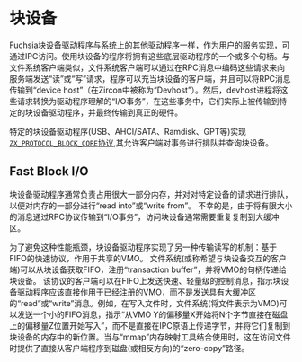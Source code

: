 <!-- # Block Devices -->

# 块设备

<!-- Fuchsia Block device drivers are, like other drivers on the system, implemented
as userspace services that are accessible via IPC. Programs using block devices
will have one or more handles to these underlying drivers. Similar to filesystem
clients, which may send “read” or “write” requests to servers by encoding these
requests within RPC messages, programs may act as clients to block devices, and
may transmit RPC messages to a “device host” (referred to as “devhost” within
Zircon). The devhost process then transforms these requests into
driver-understood “I/O transactions”, where they are actually transmitted to the
particular block device driver, and eventually to real hardware. -->

Fuchsia块设备驱动程序与系统上的其他驱动程序一样，作为用户的服务实现，可通过IPC访问。使用块设备的程序将拥有这些底层驱动程序的一个或多个句柄。与文件系统客户端类似，文件系统客户端可以通过在RPC消息中编码这些请求来向服务端发送“读”或“写”请求，程序可以充当块设备的客户端，并且可以将RPC消息传输到“device host”（在Zircon中被称为“Devhost”）。然后，devhost进程将这些请求转换为驱动程序理解的“I/O事务”，在这些事务中，它们实际上被传输到特定的块设备驱动程序，并最终传输到真正的硬件。

<!-- Particular block device drivers (USB, AHCI / SATA, Ramdisk, GPT, etc) implement
the [`ZX_PROTOCOL_BLOCK_CORE` protocol](/zircon/system/public/zircon/device/block.h),
which allows clients to queue transactions and query the block device. -->

特定的块设备驱动程序(USB、AHCI/SATA、Ramdisk、GPT等)实现[`ZX_PROTOCOL_BLOCK_CORE`协议](/zircon/system/public/zircon/device/block.h),其允许客户端对事务进行排队并查询块设备。

## Fast Block I/O

<!-- Block device drivers are often responsible for taking large portions of memory,
and queueing requests to a particular device to either “read into” or “write
from” a portion of memory. Unfortunately, as a consequence of transmitting
messages of a limited size from an RPC protocol into an “I/O transaction”,
repeated copying of large buffers is often required to access block devices. -->

块设备驱动程序通常负责占用很大一部分内存，并对对特定设备的请求进行排队，以便对内存的一部分进行“read into”或“write from”。
不幸的是，由于将有限大小的消息通过RPC协议传输到“I/O事务”，访问块设备通常需要重复复制到大缓冲区。

<!-- To avoid this performance bottleneck, the block device drivers implement
another mechanism to transmit reads and writes: a fast, FIFO-based protocol
which acts on a shared VMO. Filesystems (or any other client wishing to
interact with a block device) can acquire FIFOs from a block device, register a
“transaction buffer”, and pass handles to VMOs to the block device. Instead of
transmitting “read” or “write” messages with large buffers, a client of this
protocol can instead send a fast, lightweight control message on a FIFO,
indicating that the block device driver should act directly on the
already-registered VMO. For example, when writing to a file, rather than
passing bytes over IPC primitives directly, and copying them to a new location
in the block device’s memory, a filesystem (representing the file as a VMO)
could simply send a small FIFO message indicating “write N bytes directly from
offset X of VMO Y to offset Z on a disk”. When combined with the “mmap”
memory-mapping tools, this provides a “zero-copy” pathway directly from client
programs to disk (or in the other direction) when accessing files. -->

为了避免这种性能瓶颈，块设备驱动程序实现了另一种传输读写的机制：基于FIFO的快速协议，作用于共享的VMO。 文件系统(或称希望与块设备交互的客户端)可以从块设备获取FIFO，注册“transaction buffer”，并将VMO的句柄传递给块设备。 该协议的客户端可以在FIFO上发送快速、轻量级的控制消息，指示块设备驱动程序应该直接作用于已经注册的VMO，而不是发送具有大缓冲区的“read”或“write”消息。例如，在写入文件时，文件系统(将文件表示为VMO)可以发送一个小的FIFO消息，指示“从VMO Y的偏移量X开始将N个字节直接在磁盘上的偏移量Z位置开始写入”，而不是直接在IPC原语上传递字节，并将它们复制到块设备的内存中的新位置。当与“mmap”内存映射工具结合使用时，这在访问文件时提供了直接从客户端程序到磁盘(或相反方向)的“zero-copy”路径。